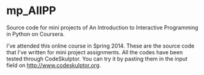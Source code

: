 mp_AIIPP
========

Source code for mini projects of An Introduction to Interactive Programming in Python on Coursera.

I've attended this online course in Spring 2014. These are the source code that I've written for mini project assignments. All the codes have been tested through CodeSkulptor. You can try it by pasting them in the input field on <http://www.codeskulptor.org>.
